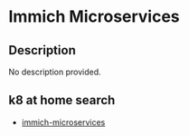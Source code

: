 # Immich Microservices

## Description

No description provided.

## k8 at home search

- [immich-microservices](https://nanne.dev/k8s-at-home-search/#/immich-microservices)
